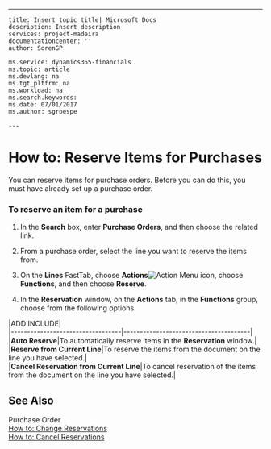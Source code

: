 ---
    title: Insert topic title| Microsoft Docs
    description: Insert description
    services: project-madeira
    documentationcenter: ''
    author: SorenGP

    ms.service: dynamics365-financials
    ms.topic: article
    ms.devlang: na
    ms.tgt_pltfrm: na
    ms.workload: na
    ms.search.keywords:
    ms.date: 07/01/2017
    ms.author: sgroespe

    ---
# How to: Reserve Items for Purchases
You can reserve items for purchase orders. Before you can do this, you must have already set up a purchase order.  
  
### To reserve an item for a purchase  
  
1.  In the **Search** box, enter **Purchase Orders**, and then choose the related link.  
  
2.  From a purchase order, select the line you want to reserve the items from.  
  
3.  On the **Lines** FastTab, choose **Actions**![Action Menu icon](../media/actionmenuicon.png "actionMenuIcon"), choose **Functions**, and then choose **Reserve**.  
  
4.  In the **Reservation** window, on the **Actions** tab, in the **Functions** group, choose from the following options.  
  
|ADD INCLUDE<!--[!INCLUDE[bp_tableoption](../../includes/bp_tabledescription_md.md)]-->|  
|----------------------------------|---------------------------------------|  
|**Auto Reserve**|To automatically reserve items in the **Reservation** window.|  
|**Reserve from Current Line**|To reserve the items from the document on the line you have selected.|  
|**Cancel Reservation from Current Line**|To cancel reservation of the items from the document on the line you have selected.|  
  
## See Also  
 Purchase Order   
 [How to: Change Reservations](../how-to-change-reservations.md)   
 [How to: Cancel Reservations](../how-to-cancel-reservations.md)